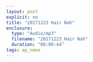 ```yaml
---
layout: post
explicit: no
title: "20171223 Hair Nah"
enclosure:
  type: "Audio/mp3"
  filename: "20171223_Hair Nah"
  duration: "00:00:44"
tags: ap_news
---
```



